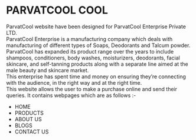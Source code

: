 <h1>PARVATCOOL COOL</h1>

ParvatCool website have been designed for ParvatCool Enterprise Private LTD.<br>
ParvatCool Enterprise is a manufacturing company which deals with manufacturing of different types of Soaps, Deodorants and Talcum powder.<br>
ParvatCool has expanded its product range over the years to include shampoos, conditioners, body washes, moisturizers, deodorants, facial skincare, and self-tanning products along with a separate line aimed at the male beauty and skincare market.<br>
This enterprise has spent time and money on ensuring they’re connecting with the audience, in the right way and at the right time.<br>
This website allows the user to make a purchase online and send their queries. It contains webpages which are as follows :-<br>
<ul>
<li>HOME</li>
<li>PRODUCTS</li>
<li>ABOUT US</li>
<li>BLOGS</li>
<li>CONTACT US</li>
</ul>
